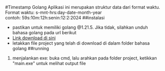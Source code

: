 #Timestamp Golang
Aplikasi ini merupakan struktur data dari format waktu.<br>
Format waktu: s-mnt-hrs:day-date-month-year<br>
contoh: 59s:10m:12h:senin:12:2:2024
##instalasi
- pastikan untuk memiliki golang @1.21.5. Jika tidak, silahkan unduh bahasa golang pada url berikut
- <a href="https://go.dev/dl/">Link download di sini</a>
- letakkan file project yang telah di download di dalam folder bahasa golang
##running
1) menjalankan exe: buka cmd, lalu arahkan pada folder project, ketikkan "main.exe" untuk melihat output file <br>

